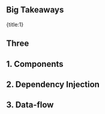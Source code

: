 ## Big Takeaways
{title:1}

## Three

## 1. Components

## 2. Dependency Injection

## 3. Data-flow

